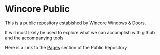 # Wincore Public

This is a public repository estabished by Wincore Windows & Doors.

It will most likely be used to explore what we can accomplish with github and the accompanying tools. 

Here is a Link to the [Pages](https://wincore-windows.github.io/public/) section of the Public Repository
